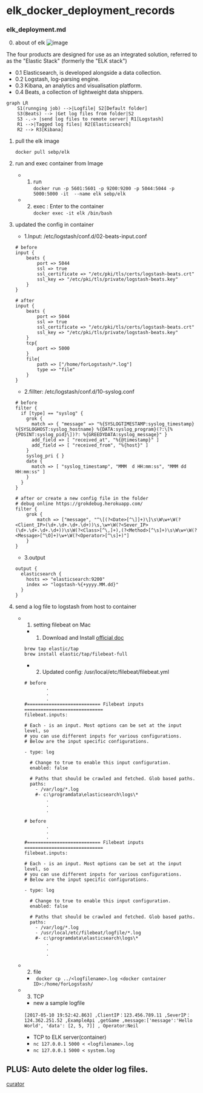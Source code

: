 # elk_docker_deployment_records

### elk_deployment.md

0.  about of elk 
![image](https://static-www.elastic.co/v3/assets/bltefdd0b53724fa2ce/blte8e6e8ae0bbf3bbf/5d0aa840616162aa5a8583fe/illustrated-screenshot-hero-kibana.png)


The four products are designed for use as an integrated solution, referred to as the "Elastic Stack" (formerly the "ELK stack")
- 0.1 Elasticsearch, is developed alongside a data collection. 
- 0.2 Logstash, log-parsing engine.
- 0.3 Kibana, an analytics and visualisation platform. 
- 0.4 Beats, a collection of lightweight data shippers.


```mermaid
graph LR
    S1(runnging job) -->|Logfile| S2[Default folder]
    S3(Beats) --> |Get log files from folder|S2
    S3 -.-> |send log files to remote server| R1[Logstash]
    R1 -->|Tagged log files| R2[Elasticsearch]
    R2 --> R3[Kibana]
```

1. pull the elk image

    `docker pull sebp/elk`
    
2. run and exec container from Image
    - 1. run \
    `docker run -p 5601:5601 -p 9200:9200 -p 5044:5044 -p 5000:5000 -it  --name elk sebp/elk`
    - 2. exec : Enter to the container \
    `docker exec -it elk /bin/bash`
    
3. updated the config in container
    - 1.Input: /etc/logstash/conf.d/02-beats-input.conf
    ```
    # before
    input {
        beats {
            port => 5044
            ssl => true
            ssl_certificate => "/etc/pki/tls/certs/logstash-beats.crt"
            ssl_key => "/etc/pki/tls/private/logstash-beats.key"
        }
    }
    ```

    ```
    # after
    input {
        beats {
            port => 5044
            ssl => true
            ssl_certificate => "/etc/pki/tls/certs/logstash-beats.crt"
            ssl_key => "/etc/pki/tls/private/logstash-beats.key"
        }
        tcp{
            port => 5000
        }
        file{
            path => ["/home/forLogstash/*.log"]
            type => "file"
        }
    }
    ```
    - 2.fillter: /etc/logstash/conf.d/10-syslog.conf
    ```
    # before
    filter {
      if [type] == "syslog" {
        grok {
          match => { "message" => "%{SYSLOGTIMESTAMP:syslog_timestamp} %{SYSLOGHOST:syslog_hostname} %{DATA:syslog_program}(?:\[%{POSINT:syslog_pid}\])?: %{GREEDYDATA:syslog_message}" }
          add_field => [ "received_at", "%{@timestamp}" ]
          add_field => [ "received_from", "%{host}" ]
        }
        syslog_pri { }
        date {
          match => [ "syslog_timestamp", "MMM  d HH:mm:ss", "MMM dd HH:mm:ss" ]
        }
      }
    }
    ```
    ```
    # after or create a new config file in the folder
    # debug online https://grokdebug.herokuapp.com/
    filter {
        grok {
            match => ["message", "^\[(?<Date>[^\]]+)\]\s\W\w+\W(?<Client_IP>(\d+.\d+.\d+.\d+))\s,\w+\W(?<Sever_IP>(\d+.\d+.\d+.\d+))\s\W(?<Class>[^\,]+),(?<Method>[^\s]+)\s\W\w+\W(?<Message>[^\O]+)\w+\W(?<Operator>[^\s]+)"]
        }
    }
    ```
    
    - 3.output
    ```
    output {
      elasticsearch {
        hosts => "elasticsearch:9200"
        index => "logstash-%{+yyyy.MM.dd}"
      }
    }
    ```
    
4. send a log file to logstash from host to container

    - 1. setting filebeat on Mac
        - 1. Download and Install [official doc](https://www.elastic.co/guide/en/beats/filebeat/current/filebeat-installation.html)
        ```
        brew tap elastic/tap 
        brew install elastic/tap/filebeat-full
        ```
        - 2. Updated config: /usr/local/etc/filebeat/filebeat.yml
        ```
        # before
                .
                .
                .
        #=========================== Filebeat inputs =============================
        filebeat.inputs:
        
        # Each - is an input. Most options can be set at the input level, so
        # you can use different inputs for various configurations.
        # Below are the input specific configurations.
        
        - type: log
        
          # Change to true to enable this input configuration.
          enabled: false
        
          # Paths that should be crawled and fetched. Glob based paths.
          paths:
            - /var/log/*.log
            #- c:\programdata\elasticsearch\logs\*
                .
                .
                .
        ```
        ```
        # before
                .
                .
                .
        #=========================== Filebeat inputs =============================
        filebeat.inputs:
        
        # Each - is an input. Most options can be set at the input level, so
        # you can use different inputs for various configurations.
        # Below are the input specific configurations.
        
        - type: log
        
          # Change to true to enable this input configuration.
          enabled: false
        
          # Paths that should be crawled and fetched. Glob based paths.
          paths:
            - /var/log/*.log
            - /usr/local/etc/filebeat/logfile/*.log
            #- c:\programdata\elasticsearch\logs\*
                .
                .
                .

        ```        
        
    - 2. file
        - ` docker cp ../<logfilename>.log <docker container ID>:/home/forLogstash/` 
        
    - 3. TCP
        - new a sample logfile
         ``` 
        [2017-05-10 19:52:42.863] ,ClientIP：123.456.789.11 ,SeverIP：124.362.251.52 ,ExampleApi ,getGame ,message:['message':'Hello World', 'data': [2, 5, 7]] , Operator:Neil
        ```
        - TCP to ELK server(container)
        - `nc 127.0.0.1 5000 < <logfilename>.log `
        - `nc 127.0.0.1 5000 < system.log `

## PLUS: Auto delete the older log files.
[curator](https://gitlab.com/gavin.wang1/elk_docker_deployment_records/-/tree/master/curator)